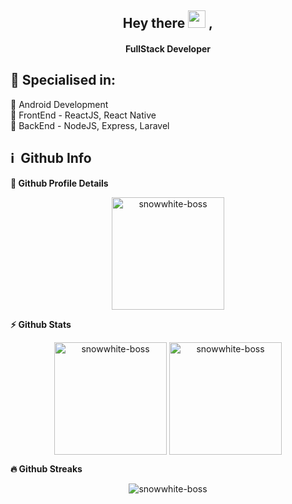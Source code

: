 <h2 align="center">
  Hey there <img src="https://media.giphy.com/media/hvRJCLFzcasrR4ia7z/giphy.gif" width="28"> ,
   <!-- I'm <a href="">Tony Robin</a>!  -->
</h2>

<h4 align='center'>
  FullStack Developer
</h4>

<h2>🧑 Specialised in:</h2> 
<p>🔹 Android Development
<br>🔹 FrontEnd - ReactJS, React Native
<br>🔹 BackEnd - NodeJS, Express, Laravel
</p>

<h2>ℹ️ &nbsp;Github Info</h2>
	
  <summary><b>🔎 Github Profile Details</b></summary>
<p align="center"><img height="180em" src="https://github-profile-summary-cards.vercel.app/api/cards/profile-details?username=WinKoKoNaing&theme=github_dark" alt="snowwhite-boss" align = "center"/></p>

  <summary><b>⚡ Github Stats</b></summary>
<p align="center"><img height="180em" src="https://github-readme-stats.vercel.app/api?username=WinKoKoNaing&hide_border=true&count_private=true&show_icons=true&theme=radical" alt="snowwhite-boss" align = "center"/>
<img height="180em" src="https://github-readme-stats.vercel.app/api/top-langs?username=WinKoKoNaing&show_icons=true&locale=en&layout=compact&hide_border=true&theme=radical" alt="snowwhite-boss" align = "center"/></p>

 <summary><b>🔥 Github Streaks</b></summary>
<p align="center"><img src="https://github-readme-streak-stats.herokuapp.com/?user=WinKoKoNaing&theme=black-ice&hide_border=true&stroke=0000&background=0D1117&ring=e05397&fire=e05397&currStreakLabel=e05397" alt="snowwhite-boss" /></p>
<!--
**WinKoKoNaing/winkokonaing** is a ✨ _special_ ✨ repository because its `README.md` (this file) appears on your GitHub profile.

Here are some ideas to get you started:

- 🟢 I’m currently working on ...
- 🌱 I’m currently learning ...
- 👯 I’m looking to collaborate on ...
- 🤔 I’m looking for help with ...
- 💬 Ask me about ...
- 📫 How to reach me: ...
- 😄 Pronouns: ...
- ⚡ Fun fact: ...
-->
